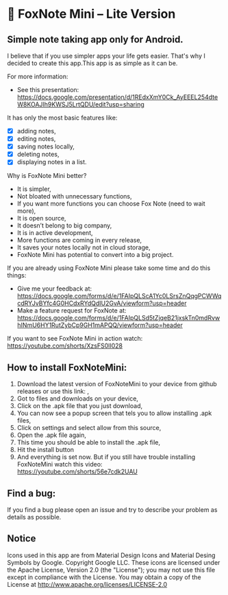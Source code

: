 # 🦊 FoxNote Mini – Lite Version

## Simple note taking app only for Android.

I believe that if you use simpler apps your life gets easier. That's why I decided to create this app.This app is as simple as it can be.

For more information:
- See this presentation: https://docs.google.com/presentation/d/1REdxXmY0Ck_AyEEEL254dteW8KOAJIh9KWSJ5LrtQDU/edit?usp=sharing

It has only the most basic features like:
- [x] adding notes,
- [x] editing notes,
- [x] saving notes locally,
- [x] deleting notes,
- [x] displaying notes in a list.

Why is FoxNote Mini better?
- It is simpler, 
- Not bloated with unnecessary functions, 
- If you want more functions you can choose Fox Note (need to wait more), 
- It is open source, 
- It doesn’t belong to big company, 
- It is in active development, 
- More functions are coming in every release, 
- It saves your notes locally not in cloud storage, 
- FoxNote Mini has potential to convert into a big project.

If you are already using FoxNote Mini please take some time and do this things:
- Give me your feedback at: https://docs.google.com/forms/d/e/1FAIpQLScA1Yc0LSrsZnQqgPCWWqcdRYJvBYfc4G0HCdxRYdQdIU2GvA/viewform?usp=header
- Make a feature request for FoxNote at: https://docs.google.com/forms/d/e/1FAIpQLSd5tZjqeB21jxskTn0mdRvwhINmU6HY1RutZybCp9GH1mAPQQ/viewform?usp=header

If you want to see FoxNote Mini in action watch: https://youtube.com/shorts/XzsFS0lI028

## How to install FoxNoteMini:
1. Download the latest version of FoxNoteMini to your device from github releases or use this link: ,
2. Got to files and downloads on your device,
3. Click on the .apk file that you just download,
4. You can now see a popup screen that tels you to allow installing .apk files,
5. Click on settings and select allow from this source,
6. Open the .apk file again,
7. This time you should be able to install the .apk file,
8. Hit the install button
9. And everything is set now.
But if you still have trouble installing FoxNoteMini watch this video: https://youtube.com/shorts/56e7cdk2UAU

## Find a bug:
If you find a bug please open an issue and try to describe your problem as details as possible.

## Notice
Icons used in this app are from Material Design Icons and Material Desing Symbols by Google.
        Copyright Google LLC.
        These icons are licensed under the Apache License, Version 2.0 (the "License");
        you may not use this file except in compliance with the License.
        You may obtain a copy of the License at
        http://www.apache.org/licenses/LICENSE-2.0
